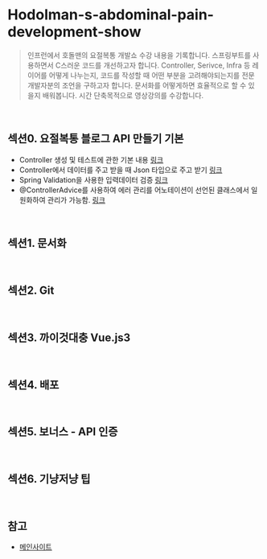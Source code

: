 # Hodolman-s-abdominal-pain-development-show

> 인프런에서 호돌맨의 요절복통 개발쇼 수강 내용을 기록합니다.
> 스프링부트를 사용하면서 C스러운 코드를 개선하고자 합니다.
> Controller, Serivce, Infra 등 레이어를 어떻게 나누는지, 코드를 작성할 때 어떤 부분을 고려해야되는지를 전문 개발자분의 조언을 구하고자 합니다.
> 문서화를 어떻게하면 효율적으로 할 수 있을지 배워봅니다.
> 시간 단축목적으로 영상강의를 수강합니다.


<br/>

##  섹션0. 요절복통 블로그 API 만들기 기본
- Controller 생성 및 테스트에 관한 기본 내용 [링크](https://github.com/t0e8r1r4y/Hodolman-s-abdominal-pain-development-show/pull/2)
- Controller에서 데이터를 주고 받을 때 Json 타입으로 주고 받기 [링크](https://github.com/t0e8r1r4y/Hodolman-s-abdominal-pain-development-show/pull/4)
- Spring Validation을 사용한 입력데이터 검증 [링크](https://github.com/t0e8r1r4y/Hodolman-s-abdominal-pain-development-show/pull/6)
- @ControllerAdvice를 사용하여 에러 관리를 어노테이션이 선언된 클래스에서 일원화하여 관리가 가능함. [링크](https://github.com/t0e8r1r4y/Hodolman-s-abdominal-pain-development-show/pull/8)

<br/>

## 섹션1. 문서화

<br/>

## 섹션2. Git

<br/>

## 섹션3. 까이것대충 Vue.js3

<br/>


## 섹션4. 배포

<br/>

## 섹션5. 보너스 - API 인증

<br/>

## 섹션6. 기냥저냥 팁


<br/>

## 참고
- [메인사이트](https://www.inflearn.com/course/%ED%98%B8%EB%8F%8C%EB%A7%A8-%EC%9A%94%EC%A0%88%EB%B3%B5%ED%86%B5-%EA%B0%9C%EB%B0%9C%EC%87%BC#reviews)
